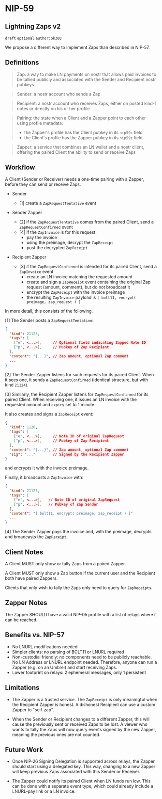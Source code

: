 NIP-59
======

Lightning Zaps v2
-----------------

`draft` `optional` `author:ok300`


We propose a different way to implement Zaps than described in NIP-57.


## Definitions

> Zap: a way to make LN payments on nostr that allows paid invoices to be tallied publicly and associated with the Sender and Recipient nostr pubkeys

> Sender: a nostr account who sends a Zap

> Recipient: a nostr account who receives Zaps, either on posted kind-1 notes or directly on his or her profile

> Pairing: the state when a Client and a Zapper point to each other using profile metadata:
> - the Zapper's profile has the Client pubkey in its `nip59c` field
> - the Client's profile has the Zapper pubkey in its `nip59z` field

> Zapper: a service that combines an LN wallet and a nostr client, offering the paired Client the ability to send or receive Zaps


## Workflow

A Client (Sender or Receiver) needs a one-time pairing with a Zapper, before they can send or receive Zaps.

- Sender
  - [1] create a `ZapRequestTentative` event

- Sender Zapper
  - [2] if the `ZapRequestTentative` comes from the paired Client, send a `ZapRequestConfirmed` event
  - [4] if the `ZapInvoice` is for this request:
    - pay the invoice
    - using the preimage, decrypt the `ZapReceipt`
    - post the decrypted `ZapReceipt`

- Recipient Zapper
  - [3] if the `ZapRequestConfirmed` is intended for its paired Client, send a `ZapInvoice` event
    - create an LN invoice matching the requested amount
    - create and sign a `ZapReceipt` event containing the original Zap request (amount, comment), but do not broadcast it
    - encrypt the `ZapReceipt` with the invoice preimage
    - the resulting `ZapInvoice` payload is `[ bolt11, encrypt( preimage, zap_request ) ]`

In more detail, this consists of the following.

[1] The Sender posts a `ZapRequestTentative`:

```json
{
  "kind": 21123,
  "tags": [
    ["e", <...>],     // Optional field indicating Zapped Note ID
    ["p", <...>],     // Pubkey of Zap Recipient
  ],
  "content": "{...}", // Zap amount, optional Zap comment
  ...
}
```

[2] The Sender Zapper listens for such requests for its paired Client. When it sees one, it sends a `ZapRequestConfirmed` (identical structure, but with kind `21124`).

[3] Similarly, the Recipient Zapper listens for `ZapRequestConfirmed` for its paired Client. When receiving one, it issues an LN invoice with the requested amount and `expiry` set to 1 minute.

It also creates and signs a `ZapReceipt` event:

```json
{
  "kind": 1126,
  "tags": [
    ["e", <...>],     // Note ID of original ZapRequest
    ["p", <...>],     // Pubkey of Zap Recipient
  ],
  "content": "{...}", // Zap amount, optional Zap comment
  "sig": "..."        // Signed by the Recipient Zapper
}
```

and encrypts it with the invoice preimage.

Finally, it broadcasts a `ZapInvoice` with:

```json
{
  "kind": 21125,
  "tags": [
    ["e", <...>],   // Note ID of original ZapRequest
    ["p", <...>],   // Pubkey of Zap Sender
  ],
  "content": "[ bolt11, encrypt( preimage, zap_receipt ) ]"
  ...
}
```

[4] The Sender Zapper pays the invoice and, with the preimage, decrypts and broadcasts the `ZapReceipt`.



## Client Notes

A Client MUST only show or tally Zaps from a paired Zapper.

A Client MUST only show a Zap button if the current user and the Recipient both have paired Zappers.

Clients that only wish to tally the Zaps only need to query for `ZapReceipts`.


## Zapper Notes

The Zapper SHOULD have a valid NIP-05 profile with a list of relays where it can be reached.


## Benefits vs. NIP-57

- No LNURL modifications needed
- Simpler clients: no parsing of BOLT11 or LNURL required
- Non-custodial friendly: no components need to be publicly reachable. No LN Address or LNURL endpoint needed. Therefore, anyone can run a Zapper (e.g. on an Umbrel) and start receiving Zaps.
- Lower footprint on relays: 2 ephemeral messages, only 1 persistent


## Limitations

- The Zapper is a trusted service. The `ZapReceipt` is only meaningful when the Recipient Zapper is honest. A dishonest Recipient can use a custom Zapper to "self-zap".

- When the Sender or Recipient changes to a different Zapper, this will cause the previously sent or received Zaps to be lost. A viewer who wants to tally the Zaps will now query events signed by the new Zapper, meaning the previous ones are not counted.


## Future Work

- Once NIP-26 Signing Delegation is supported across relays, the Zapper should start using a delegated key. This way, changing to a new Zapper will keep previous Zaps associated with this Sender or Receiver.

- The Zapper could notify its paired Client when LN funds run low. This can be done with a separate event type, which could already include a LNURL-pay link or a LN invoice.